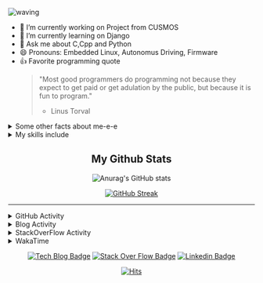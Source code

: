 ![waving](https://capsule-render.vercel.app/api?type=waving&height=200&text=Hi!%20I'm%20Jihun.&fontAlign=70&fontAlignY=40&color=gradient)

- 🔭 I’m currently working on Project from CUSMOS
- 🌱 I’m currently learning on Django
- 💬 Ask me about C,Cpp and Python
- 😄 Pronouns: Embedded Linux, Autonomus Driving, Firmware
- 👍 Favorite programming quote
  > "Most good programmers do programming not because they expect to get paid or get adulation by the public, but because it is fun to program."
  > - Linus Torval

<details>
  <summary>Some other facts about me-e-e</summary>
  <br>
  <div align=center>

  ## Github Profile Trophy
  [![trophy](https://github-profile-trophy.vercel.app/?username=JihunDev&theme=onedark&row=2&column=4&margin-w=10&margin-h=10)](https://github.com/ryo-ma/github-profile-trophy)
  
  ## StackOverFlow
  [![Jihun StackOverflow](https://github-readme-stackoverflow.vercel.app/?userID=5311181&theme=dark)](https://stackoverflow.com/users/5311181/jihun-kim)

  ## Codewars
  ![Codewars Rank](https://www.codewars.com/users/JihunDev/badges/large)
  
  ## Codersrank.io
  <a href="https://profile.codersrank.io/user/jihundev">
    <img width="494px" src="https://cr-ss-service.azurewebsites.net/api/ScreenShot?widget=summary&username=jihundev&layout=horizontal&badges=3&show-avatar=true&min-width=494px&branding=false&style=--bg-color:%23fff;--border:1px%20solid%23e4e2e2;--border-radius:4px;--header-padding:20px;--header-bg-color:%232f80ed;--name-font-size:18px;--name-font-weight:bold;--rank-font-size:14px;--preloader-color:%232f80ed;--badges-padding:20px;--badge-box-shadow:none;--badge-border:1px%20solid%23e4e2e2;--badge-rank-font-size:12px;--badge-location-font-size:12px;--badge-padding:10px;--badge-margin:10px;--badge-icon-size:16px;--badge-technology-font-size:14px;--badge-technology-font-weight:normal)" />
  </a>

  </div>
</details>

<details>
  <summary>My skills include</summary>
  <br>
  <div align=center>
  
  ## Most Used Language
  ![Top Langs](https://github-readme-stats.vercel.app/api/top-langs/?username=JihunDev&layout=compact)
  
  ## My Skills
  
  ### Language
  <img src="https://raw.githubusercontent.com/devicons/devicon/master/icons/embeddedc/embeddedc-original-wordmark.svg" alt="embeddedc" width="40" height="40" />
  <img src="https://raw.githubusercontent.com/devicons/devicon/master/icons/c/c-original.svg" alt="c" width="40" height="40" />
  <img src="https://raw.githubusercontent.com/devicons/devicon/master/icons/cplusplus/cplusplus-original.svg" alt="cplusplus" width="40" height="40" />
  <img src="https://raw.githubusercontent.com/devicons/devicon/master/icons/java/java-original.svg" alt="java" width="40" height="40" />
  <img src="https://raw.githubusercontent.com/devicons/devicon/master/icons/python/python-original.svg" alt="python" width="40" height="40" />
  <img src="https://raw.githubusercontent.com/devicons/devicon/master/icons/swift/swift-original.svg" alt="swift" width="40" height="40" />
  <img src="https://raw.githubusercontent.com/devicons/devicon/master/icons/android/android-original.svg" alt="android" width="40" height="40" />
  <img src="https://raw.githubusercontent.com/devicons/devicon/master/icons/html5/html5-original.svg" alt="html5" width="40" height="40" />
  <img src="https://raw.githubusercontent.com/devicons/devicon/master/icons/css3/css3-original.svg" alt="css3" width="40" height="40" />
  <img src="https://raw.githubusercontent.com/devicons/devicon/master/icons/javascript/javascript-original.svg" alt="javascript" width="40" height="40" />
  <img src="https://raw.githubusercontent.com/devicons/devicon/master/icons/graphql/graphql-plain.svg" alt="graphql" width="40" height="40" />
  <img src="https://raw.githubusercontent.com/devicons/devicon/master/icons/markdown/markdown-original.svg" alt="markdown" width="40" height="40" />

  ### Framework & Library
  <img src="https://raw.githubusercontent.com/devicons/devicon/master/icons/flask/flask-original.svg" alt="flask" width="40" height="40" />
  <img src="https://raw.githubusercontent.com/devicons/devicon/master/icons/django/django-original.svg" alt="django" width="40" height="40" />
  <img src="https://raw.githubusercontent.com/devicons/devicon/master/icons/jquery/jquery-original.svg" alt="jquery" width="40" height="40" />
  <img src="https://raw.githubusercontent.com/devicons/devicon/master/icons/tailwindcss/tailwindcss-plain.svg" alt="tailwindcss" width="40" height="40" />
  <img src="https://raw.githubusercontent.com/devicons/devicon/master/icons/tensorflow/tensorflow-original.svg" alt="tensorflow" width="40" height="40" />
  <img src="https://raw.githubusercontent.com/devicons/devicon/master/icons/electron/electron-original.svg" alt="electron" width="40" height="40" />
  <img src="https://raw.githubusercontent.com/devicons/devicon/master/icons/numpy/numpy-original.svg" alt="numpy" width="40" height="40" />

  ### Databases
  <img src="https://raw.githubusercontent.com/devicons/devicon/master/icons/mysql/mysql-original.svg" alt="mysql" width="40" height="40" />
  <img src="https://raw.githubusercontent.com/get-icon/geticon/master/icons/mariadb.svg" alt="mariadb" width="40" height="40" />
  <img src="https://raw.githubusercontent.com/devicons/devicon/master/icons/postgresql/postgresql-original.svg" alt="postgresql" width="40" height="40" />
  <img src="https://raw.githubusercontent.com/devicons/devicon/master/icons/oracle/oracle-original.svg" alt="oracle" width="40" height="40" />

  ### Cloud Servers
  <img src="https://raw.githubusercontent.com/devicons/devicon/master/icons/googlecloud/googlecloud-original.svg" alt="googlecloudservices" width="40" height="40" />
  <img src="https://raw.githubusercontent.com/get-icon/geticon/master/icons/aws.svg" alt="aws" width="40" height="40" />
  <img src="https://raw.githubusercontent.com/devicons/devicon/master/icons/azure/azure-original.svg" alt="azure" width="40" height="40" />
  <img src="https://raw.githubusercontent.com/devicons/devicon/master/icons/heroku/heroku-original.svg" alt="heroku" width="40" height="40" />

  ### OS
  <img src="https://raw.githubusercontent.com/devicons/devicon/master/icons/apple/apple-original.svg" alt="apple" width="40" height="40" />
  <img src="https://raw.githubusercontent.com/devicons/devicon/master/icons/ubuntu/ubuntu-plain.svg" alt="ubuntu" width="40" height="40" />

  ### IDE & Tools
  <img src="https://raw.githubusercontent.com/devicons/devicon/master/icons/vim/vim-original.svg" alt="vim" width="40" height="40" />
  <img src="https://raw.githubusercontent.com/devicons/devicon/master/icons/vscode/vscode-original.svg" alt="vscode" width="40" height="40" />
  <img src="https://raw.githubusercontent.com/devicons/devicon/master/icons/visualstudio/visualstudio-plain.svg" alt="visualstudio" width="40" height="40" />
  <img src="https://raw.githubusercontent.com/devicons/devicon/master/icons/jupyter/jupyter-original.svg" alt="jupyter" width="40" height="40" />
  <img src="https://raw.githubusercontent.com/devicons/devicon/master/icons/matlab/matlab-original.svg" alt="matlab" width="40" height="40" />
  <img src="https://raw.githubusercontent.com/devicons/devicon/master/icons/labview/labview-original-wordmark.svg" alt="labview" width="40" height="40" />
  <img src="https://raw.githubusercontent.com/devicons/devicon/master/icons/git/git-original.svg" alt="git" width="40" height="40" />
  <img src="https://raw.githubusercontent.com/devicons/devicon/master/icons/docker/docker-original.svg" alt="docker" width="40" height="40" />

  ### Business tools
  <img src="https://raw.githubusercontent.com/devicons/devicon/master/icons/google/google-original.svg" alt="google" width="40" height="40" />
  <img src="https://raw.githubusercontent.com/devicons/devicon/master/icons/github/github-original.svg" alt="github" width="40" height="40" />
  <img src="https://raw.githubusercontent.com/devicons/devicon/master/icons/gitlab/gitlab-original.svg" alt="gitlab" width="40" height="40" />
  <img src="https://raw.githubusercontent.com/get-icon/geticon/master/icons/atlassian.svg" alt="atlassian" width="40" height="40" />  
  <img src="https://raw.githubusercontent.com/devicons/devicon/master/icons/jira/jira-original.svg" alt="jira" width="40" height="40" />
  <img src="https://raw.githubusercontent.com/devicons/devicon/master/icons/figma/figma-original.svg" alt="figma" width="40" height="40" />
  <img src="https://raw.githubusercontent.com/devicons/devicon/master/icons/slack/slack-original.svg" alt="slack" width="40" height="40" />
  </div>
</details>

<h2 align="center">My Github Stats</h2>
  <div align=center>

  ![Anurag's GitHub stats](https://github-readme-stats.vercel.app/api?username=JihunDev&theme=dark&show_icons=true)
  
  [![GitHub Streak](https://github-readme-streak-stats.herokuapp.com?user=JihunDev&theme=dark&hide_border=true)](https://git.io/streak-stats)

  </div>

---

<details>
  <summary>GitHub Activity</summary>
  <br>

<!--RECENT_ACTIVITY:start-->
1. ⭐ Starred [MonitorControl/MonitorControl](https://github.com/MonitorControl/MonitorControl)
2. ⭐ Starred [jyguyomarch/awesome-productivity](https://github.com/jyguyomarch/awesome-productivity)
3. 
4. 
5. 
6. 
7. 
8. 
9. 
10. 
<!--RECENT_ACTIVITY:end-->

<!--RECENT_ACTIVITY:last_update-->
Last Updated: Tuesday, October 5th, 2021, 8:05:15 AM
<!--RECENT_ACTIVITY:last_update_end-->
  
</details>
  
<details>
  <summary>Blog Activity</summary>
  <br>

<!-- BLOG-POST-LIST:START -->
- [Azure Kincet Sensor DK Ubuntu 설치 방법](https://jihundev.github.io/posts/Install_Azure_Kincet_DK_on_Linux/)
- [Mac Python Version 변경](https://jihundev.github.io/posts/python_Mac_change_version/)
- [AWS Nginx 413 Request Entity Too Large Err](https://jihundev.github.io/posts/AWS-Nginx_413_Request_Entity_Too_Large_Err/)
- [ROS Mater, Slave Setting](https://jihundev.github.io/posts/ROS_mater_lsave_setting/)
<!-- BLOG-POST-LIST:END -->

</details>

<details>
  <summary>StackOverFlow Activity</summary>
  <br>
 
<!-- STACKOVERFLOW:START -->
- [Comment by Jihun Kim on Car speed measurement using 3-axis accelerometer](https://stackoverflow.com/questions/59171821/car-speed-measurement-using-3-axis-accelerometer/59843250#59843250)
- [Answer by Jihun Kim for dspic33ev Doesn't work after changing pin number](https://stackoverflow.com/questions/59421621/dspic33ev-doesnt-work-after-changing-pin-number/59448909#59448909)
- [dspic33ev Doesn't work after changing pin number](https://stackoverflow.com/questions/59421621/dspic33ev-doesnt-work-after-changing-pin-number)
- [Car speed measurement using 3-axis accelerometer](https://stackoverflow.com/questions/59171821/car-speed-measurement-using-3-axis-accelerometer)
<!-- STACKOVERFLOW:END -->
    
</details>

<details>
  <summary>WakaTime</summary>
  <br>
 
<!--START_SECTION:waka-->
**🐱 My GitHub Data** 

> 🏆 1,165 Contributions in the Year 2021
 > 
> 📦 1.2 MB Used in GitHub's Storage 
 > 
> 💼 Opted to Hire
 > 
> 📜 41 Public Repositories 
 > 
> 🔑 23 Private Repositories  
 > 
**I'm an Early 🐤** 

```text
🌞 Morning    60 commits     ███░░░░░░░░░░░░░░░░░░░░░░   13.61% 
🌆 Daytime    192 commits    ███████████░░░░░░░░░░░░░░   43.54% 
🌃 Evening    140 commits    ████████░░░░░░░░░░░░░░░░░   31.75% 
🌙 Night      49 commits     ██░░░░░░░░░░░░░░░░░░░░░░░   11.11%

```
📅 **I'm Most Productive on Friday** 

```text
Monday       50 commits     ██░░░░░░░░░░░░░░░░░░░░░░░   11.34% 
Tuesday      73 commits     ████░░░░░░░░░░░░░░░░░░░░░   16.55% 
Wednesday    49 commits     ██░░░░░░░░░░░░░░░░░░░░░░░   11.11% 
Thursday     65 commits     ███░░░░░░░░░░░░░░░░░░░░░░   14.74% 
Friday       85 commits     ████░░░░░░░░░░░░░░░░░░░░░   19.27% 
Saturday     68 commits     ███░░░░░░░░░░░░░░░░░░░░░░   15.42% 
Sunday       51 commits     ███░░░░░░░░░░░░░░░░░░░░░░   11.56%

```


📊 **This Week I Spent My Time On** 

```text
⌚︎ Time Zone: Asia/Seoul

💬 Programming Languages: 
HTML                     4 hrs 51 mins       ███████████░░░░░░░░░░░░░░   47.09% 
Python                   4 hrs 2 mins        █████████░░░░░░░░░░░░░░░░   39.17% 
JavaScript               1 hr 22 mins        ███░░░░░░░░░░░░░░░░░░░░░░   13.41% 
CSS                      2 mins              ░░░░░░░░░░░░░░░░░░░░░░░░░   0.33%

🔥 Editors: 
VS Code                  10 hrs 18 mins      █████████████████████████   100.0%

🐱‍💻 Projects: 
cusMe_web                6 hrs 49 mins       ████████████████░░░░░░░░░   66.17% 
animation_ui             3 hrs 29 mins       ████████░░░░░░░░░░░░░░░░░   33.83%

💻 Operating System: 
Mac                      10 hrs 18 mins      █████████████████████████   100.0%

```

**I Mostly Code in C** 

```text
C                        12 repos            █████░░░░░░░░░░░░░░░░░░░░   23.08% 
Java                     10 repos            ████░░░░░░░░░░░░░░░░░░░░░   19.23% 
C++                      7 repos             ███░░░░░░░░░░░░░░░░░░░░░░   13.46% 
Python                   7 repos             ███░░░░░░░░░░░░░░░░░░░░░░   13.46% 
JavaScript               5 repos             ██░░░░░░░░░░░░░░░░░░░░░░░   9.62%

```



 Last Updated on 04/10/2021
<!--END_SECTION:waka-->
    
</details>

<div align="center">

  [![Tech Blog Badge](http://img.shields.io/badge/-Tech%20blog-black?style=flat-square&logo=github&link=https://jihundev.github.io/)](https://jihundev.github.io/)
  [![Stack Over Flow Badge](http://img.shields.io/badge/-StackOverFlow-FE7A16?style=flat-square&logo=stackoverflow&logoColor=white&link=https://stackoverflow.com/users/5311181/jihun-kim?tab=profile)](https://stackoverflow.com/users/5311181/jihun-kim?tab=profile)
  [![Linkedin Badge](https://img.shields.io/badge/-LinkedIn-blue?style=flat-square&logo=Linkedin&logoColor=white&link=https://www.linkedin.com/in/jihun-kim/)](https://www.linkedin.com/in/jihun-kim/) 

</div>

<div align="center">  
  
  [![Hits](https://hits.seeyoufarm.com/api/count/incr/badge.svg?url=https%3A%2F%2Fgithub.com%2FJihunDev)](https://hits.seeyoufarm.com)

</div>

